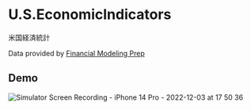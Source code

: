 # U.S.EconomicIndicators
米国経済統計

Data provided by [Financial Modeling Prep](https://site.financialmodelingprep.com/developer/docs/)

## Demo

![Simulator Screen Recording - iPhone 14 Pro - 2022-12-03 at 17 50 36](https://user-images.githubusercontent.com/114917347/205432727-9d9f2862-8df2-438f-83e8-e99e7d3b9989.gif)

